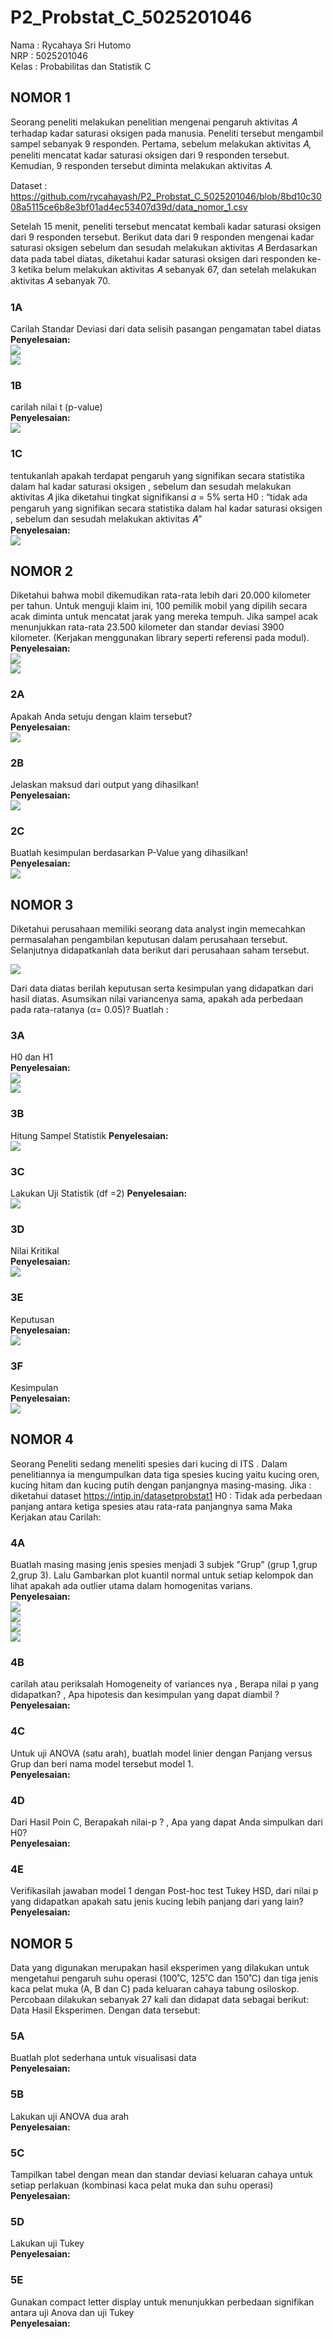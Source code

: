 # P2_Probstat_C_5025201046

Nama : Rycahaya Sri Hutomo<br>
NRP : 5025201046<br>
Kelas : Probabilitas dan Statistik C

## NOMOR 1
Seorang peneliti melakukan penelitian mengenai pengaruh aktivitas 𝐴 terhadap
kadar saturasi oksigen pada manusia. Peneliti tersebut mengambil sampel
sebanyak 9 responden. Pertama, sebelum melakukan aktivitas 𝐴, peneliti mencatat
kadar saturasi oksigen dari 9 responden tersebut. Kemudian, 9 responden tersebut
diminta melakukan aktivitas 𝐴. 

Dataset : https://github.com/rycahayash/P2_Probstat_C_5025201046/blob/8bd10c3008a5115ce6b8e3bf01ad4ec53407d39d/data_nomor_1.csv

Setelah 15 menit, peneliti tersebut mencatat kembali
kadar saturasi oksigen dari 9 responden tersebut. Berikut data dari 9 responden
mengenai kadar saturasi oksigen sebelum dan sesudah melakukan aktivitas 𝐴
Berdasarkan data pada tabel diatas, diketahui kadar saturasi oksigen dari
responden ke-3 ketika belum melakukan aktivitas 𝐴 sebanyak 67, dan setelah
melakukan aktivitas 𝐴 sebanyak 70.

### 1A
Carilah Standar Deviasi dari data selisih pasangan pengamatan tabel diatas
**Penyelesaian:**<br>
<img src="https://github.com/rycahayash/P2_Probstat_C_5025201046/blob/8bd10c3008a5115ce6b8e3bf01ad4ec53407d39d/Screenshot%20Modul%202/1_ReadCSV.png"/><br>
<img src="https://github.com/rycahayash/P2_Probstat_C_5025201046/blob/8bd10c3008a5115ce6b8e3bf01ad4ec53407d39d/Screenshot%20Modul%202/1a.png"/><br>

### 1B
carilah nilai t (p-value)<br>
**Penyelesaian:**<br>
<img src="https://github.com/rycahayash/P2_Probstat_C_5025201046/blob/8bd10c3008a5115ce6b8e3bf01ad4ec53407d39d/Screenshot%20Modul%202/1b.png"/><br>

### 1C
tentukanlah apakah terdapat pengaruh yang signifikan secara statistika
dalam hal kadar saturasi oksigen , sebelum dan sesudah melakukan
aktivitas 𝐴 jika diketahui tingkat signifikansi 𝛼 = 5% serta H0 : “tidak ada
pengaruh yang signifikan secara statistika dalam hal kadar saturasi
oksigen , sebelum dan sesudah melakukan aktivitas 𝐴”<br>
**Penyelesaian:**<br>
<img src="https://github.com/rycahayash/P2_Probstat_C_5025201046/blob/8bd10c3008a5115ce6b8e3bf01ad4ec53407d39d/Screenshot%20Modul%202/1c.png"/><br>

## NOMOR 2
Diketahui bahwa mobil dikemudikan rata-rata lebih dari 20.000 kilometer per tahun.
Untuk menguji klaim ini, 100 pemilik mobil yang dipilih secara acak diminta untuk
mencatat jarak yang mereka tempuh. Jika sampel acak menunjukkan rata-rata
23.500 kilometer dan standar deviasi 3900 kilometer. (Kerjakan menggunakan library seperti referensi pada modul).<br>
**Penyelesaian:**<br>
<img src="https://github.com/rycahayash/P2_Probstat_C_5025201046/blob/8bd10c3008a5115ce6b8e3bf01ad4ec53407d39d/Screenshot%20Modul%202/2_InisialisasiVariabel.png"/><br>
<img src="https://github.com/rycahayash/P2_Probstat_C_5025201046/blob/8bd10c3008a5115ce6b8e3bf01ad4ec53407d39d/Screenshot%20Modul%202/2_NilaiKritisDanStatistik.png"/><br>

### 2A
Apakah Anda setuju dengan klaim tersebut?<br>
**Penyelesaian:**<br>
<img src="https://github.com/rycahayash/P2_Probstat_C_5025201046/blob/8bd10c3008a5115ce6b8e3bf01ad4ec53407d39d/Screenshot%20Modul%202/2a.png"/><br>

### 2B
Jelaskan maksud dari output yang dihasilkan!<br>
**Penyelesaian:**<br>
<img src="https://github.com/rycahayash/P2_Probstat_C_5025201046/blob/8bd10c3008a5115ce6b8e3bf01ad4ec53407d39d/Screenshot%20Modul%202/2b.png"/><br>

### 2C
Buatlah kesimpulan berdasarkan P-Value yang dihasilkan!<br>
**Penyelesaian:**<br>
<img src="https://github.com/rycahayash/P2_Probstat_C_5025201046/blob/8bd10c3008a5115ce6b8e3bf01ad4ec53407d39d/Screenshot%20Modul%202/2c.png"/>

## NOMOR 3
Diketahui perusahaan memiliki seorang data analyst ingin memecahkan
permasalahan pengambilan keputusan dalam perusahaan tersebut. Selanjutnya
didapatkanlah data berikut dari perusahaan saham tersebut.<br>

<img src="https://github.com/rycahayash/P2_Probstat_C_5025201046/blob/9b3f99157e46194096d9957ab591eafdc16bf60b/Screenshot%20Modul%202/3_soal.png"/><br>

Dari data diatas berilah keputusan serta kesimpulan yang didapatkan dari hasil
diatas. Asumsikan nilai variancenya sama, apakah ada perbedaan pada
rata-ratanya (α= 0.05)? Buatlah :<br>

### 3A
H0 dan H1<br>
**Penyelesaian:**<br>
<img src="https://github.com/rycahayash/P2_Probstat_C_5025201046/blob/9b3f99157e46194096d9957ab591eafdc16bf60b/Screenshot%20Modul%202/3_InisialisasiVariabel.png"/><br>
<img src="https://github.com/rycahayash/P2_Probstat_C_5025201046/blob/9b3f99157e46194096d9957ab591eafdc16bf60b/Screenshot%20Modul%202/3a.png"/><br>

### 3B
Hitung Sampel Statistik
**Penyelesaian:**<br>
<img src="https://github.com/rycahayash/P2_Probstat_C_5025201046/blob/9b3f99157e46194096d9957ab591eafdc16bf60b/Screenshot%20Modul%202/3b.png"/><br>

### 3C
Lakukan Uji Statistik (df =2)
**Penyelesaian:**<br>
<img src="https://github.com/rycahayash/P2_Probstat_C_5025201046/blob/9b3f99157e46194096d9957ab591eafdc16bf60b/Screenshot%20Modul%202/3c.png"/><br>

### 3D
Nilai Kritikal<br>
**Penyelesaian:**<br>
<img src="https://github.com/rycahayash/P2_Probstat_C_5025201046/blob/9b3f99157e46194096d9957ab591eafdc16bf60b/Screenshot%20Modul%202/3c.png"/><br>

### 3E
Keputusan<br>
**Penyelesaian:**<br>
<img src="https://github.com/rycahayash/P2_Probstat_C_5025201046/blob/9b3f99157e46194096d9957ab591eafdc16bf60b/Screenshot%20Modul%202/3e.png"/><br>

### 3F
Kesimpulan<br>
**Penyelesaian:**<br>
<img src="https://github.com/rycahayash/P2_Probstat_C_5025201046/blob/9b3f99157e46194096d9957ab591eafdc16bf60b/Screenshot%20Modul%202/3f.png"/><br>

## NOMOR 4
Seorang Peneliti sedang meneliti spesies dari kucing di ITS . Dalam penelitiannya
ia mengumpulkan data tiga spesies kucing yaitu kucing oren, kucing hitam dan
kucing putih dengan panjangnya masing-masing.
Jika : diketahui dataset https://intip.in/datasetprobstat1
H0 : Tidak ada perbedaan panjang antara ketiga spesies atau rata-rata panjangnya
sama
Maka Kerjakan atau Carilah:

### 4A
Buatlah masing masing jenis spesies menjadi 3 subjek "Grup" (grup 1,grup
2,grup 3). Lalu Gambarkan plot kuantil normal untuk setiap kelompok dan
lihat apakah ada outlier utama dalam homogenitas varians.<br>
**Penyelesaian:**<br>
<img src="https://github.com/rycahayash/P2_Probstat_C_5025201046/blob/9b3f99157e46194096d9957ab591eafdc16bf60b/Screenshot%20Modul%202/4_Variabel.png"/><br>
<img src="https://github.com/rycahayash/P2_Probstat_C_5025201046/blob/9b3f99157e46194096d9957ab591eafdc16bf60b/Screenshot%20Modul%202/4_Variabel2.png"/><br>
<img src="https://github.com/rycahayash/P2_Probstat_C_5025201046/blob/9b3f99157e46194096d9957ab591eafdc16bf60b/Screenshot%20Modul%202/4a.png"/><br>
<img src="https://github.com/rycahayash/P2_Probstat_C_5025201046/blob/9b3f99157e46194096d9957ab591eafdc16bf60b/Screenshot%20Modul%202/4a_ggboxplot.png"/><br>

### 4B
carilah atau periksalah Homogeneity of variances nya , Berapa nilai p yang
didapatkan? , Apa hipotesis dan kesimpulan yang dapat diambil ?<br>
**Penyelesaian:**<br>
<img src=""/><br>

### 4C
Untuk uji ANOVA (satu arah), buatlah model linier dengan Panjang versus
Grup dan beri nama model tersebut model 1.<br>
**Penyelesaian:**<br>
<img src=""/><br>

### 4D
Dari Hasil Poin C, Berapakah nilai-p ? , Apa yang dapat Anda simpulkan
dari H0?<br>
**Penyelesaian:**<br>
<img src=""/><br>

### 4E
Verifikasilah jawaban model 1 dengan Post-hoc test Tukey HSD, dari nilai p
yang didapatkan apakah satu jenis kucing lebih panjang dari yang lain?<br>
**Penyelesaian:**<br>
<img src=""/><br>

## NOMOR 5
Data yang digunakan merupakan hasil eksperimen yang dilakukan untuk mengetahui pengaruh suhu operasi (100˚C, 125˚C dan 150˚C) dan tiga jenis kaca pelat muka (A, B dan C) pada keluaran cahaya tabung osiloskop. Percobaan dilakukan sebanyak 27 kali dan didapat data sebagai berikut: Data Hasil Eksperimen. Dengan data tersebut:

### 5A
Buatlah plot sederhana untuk visualisasi data<br>
**Penyelesaian:**<br>
<img src=""/><br>

### 5B
Lakukan uji ANOVA dua arah<br>
**Penyelesaian:**<br>
<img src=""/><br>

### 5C
Tampilkan tabel dengan mean dan standar deviasi keluaran cahaya untuk setiap perlakuan (kombinasi kaca pelat muka dan suhu operasi)<br>
**Penyelesaian:**<br>
<img src=""/><br>

### 5D
Lakukan uji Tukey<br>
**Penyelesaian:**<br>
<img src=""/><br>

### 5E
Gunakan compact letter display untuk menunjukkan perbedaan signifikan antara uji Anova dan uji Tukey<br>
**Penyelesaian:**<br>
<img src=""/><br>

